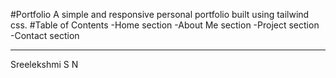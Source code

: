 #Portfolio
A simple and responsive personal portfolio built using tailwind css.
#Table of Contents
-Home section
-About Me section
-Project section
-Contact section

----
Sreelekshmi S N
